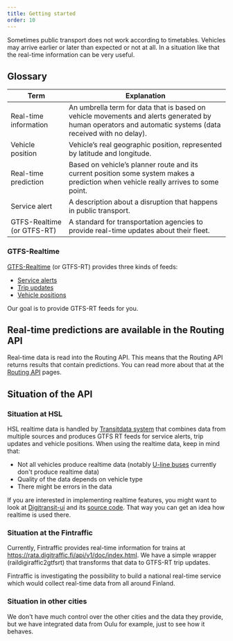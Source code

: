 ```yaml
---
title: Getting started
order: 10
---
```


Sometimes public transport does not work according to timetables. Vehicles may arrive earlier or later than expected or not at all. In a situation like that the real-time information can be very useful.

## Glossary

| Term                       | Explanation                     |
|----------------------------|---------------------------------|
| Real-time information      | An umbrella term for data that is based on vehicle movements and alerts generated by human operators and automatic systems (data received with no delay).
| Vehicle position           | Vehicle’s real geographic position, represented by latitude and longitude.
| Real-time prediction       | Based on vehicle’s planner route and its current position some system makes a prediction when vehicle really arrives to some point.
| Service alert	             | A description about a disruption that happens in public transport.
| GTFS-Realtime (or GTFS-RT) | A standard for transportation agencies to provide real-time updates about their fleet.

### GTFS-Realtime

[GTFS-Realtime](https://developers.google.com/transit/gtfs-realtime/) (or GTFS-RT) provides three kinds of feeds:

- [Service alerts](https://developers.google.com/transit/gtfs-realtime/guides/service-alerts)
- [Trip updates](https://developers.google.com/transit/gtfs-realtime/guides/trip-updates)
- [Vehicle positions](https://developers.google.com/transit/gtfs-realtime/guides/vehicle-positions)

Our goal is to provide GTFS-RT feeds for you.

## Real-time predictions are available in the Routing API
Real-time data is read into the Routing API. This means that the Routing API returns results that contain predictions. You can read more about that at the [Routing API](../../1-routing-api/) pages.

## Situation of the API

### Situation at HSL
HSL realtime data is handled by [Transitdata system](https://github.com/HSLdevcom/transitdata) that combines data from multiple sources and produces GTFS RT feeds for service alerts, trip updates and vehicle positions. When using the realtime data, keep in mind that:
* Not all vehicles produce realtime data (notably [U-line buses](https://www.hsl.fi/en/timetables-and-routes/u-line-services) currently don't produce realtime data)
* Quality of the data depends on vehicle type
* There might be errors in the data

If you are interested in implementing realtime features, you might want to look at [Digitransit-ui](../../../services/5-digitransit-ui/) and its [source code](https://github.com/HSLdevcom/digitransit-ui). That way you can get an idea how realtime is used there.

### Situation at the Fintraffic
Currently, Fintraffic provides real-time information for trains at https://rata.digitraffic.fi/api/v1/doc/index.html. We have a simple wrapper (raildigiraffic2gtfsrt) that transforms that data to GTFS-RT trip updates.

Fintraffic is investigating the possibility to build a national real-time service which would collect real-time data from all around Finland.

### Situation in other cities
We don't have much control over the other cities and the data they provide, but we have integrated data from Oulu for example, just to see how it behaves.

